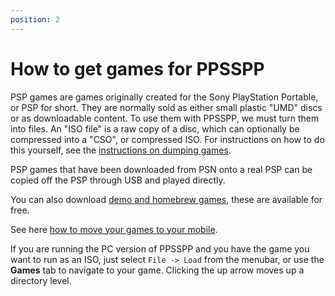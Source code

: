 ```yaml
---
position: 2
---
```

# How to get games for PPSSPP

PSP games are games originally created for the Sony PlayStation Portable, or PSP for short. They are normally sold as either small plastic "UMD" discs or as downloadable content. To use them with PPSSPP, we must turn them into files. An "ISO file" is a raw copy of a disc, which can optionally be compressed into a "CSO", or compressed ISO. For instructions on how to do this yourself, see the [instructions on dumping games](/docs/getting-started/dumping-games).

PSP games that have been downloaded from PSN onto a real PSP can be copied off the PSP through USB and played directly.

You can also download [demo and homebrew games](/docs/getting-started/how-to-get-demos-and-homebrew), these are available for free.

See here [how to move your games to your mobile](/docs/getting-started/installing-games-android).

If you are running the PC version of PPSSPP and you have the game you want to run as an ISO, just select `File -> Load` from the menubar, or use the <b class="inapp">Games</b> tab to navigate to your game. Clicking the up arrow moves up a directory level.